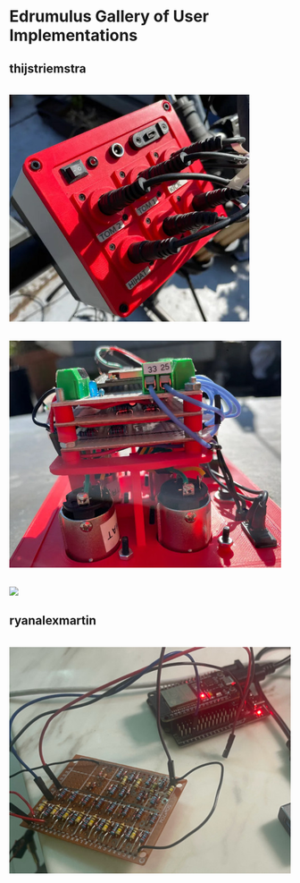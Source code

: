 # Edrumulus Gallery of User Implementations

## thijstriemstra

<br/>![thijstriemstra Prototype](images/gallery_thijstriemstra1.jpg)

<br/>![thijstriemstra Prototype Inside](images/gallery_thijstriemstra2.jpg)

<br/>[<img src="https://img.youtube.com/vi/YWE1LgwQbbQ/0.jpg" width="500">](https://www.youtube.com/watch?v=YWE1LgwQbbQ)


## ryanalexmartin

<br/>![ryanalexmartin Prototype](images/gallery_ryanalexmartin1.jpg)


